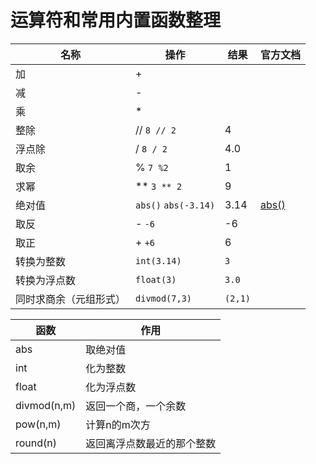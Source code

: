# 运算符和常用内置函数整理

| 名称                   | 操作                 | 结果    | 官方文档                                                     |
| ---------------------- | -------------------- | ------- | ------------------------------------------------------------ |
| 加                     | +                    |         |                                                              |
| 减                     | -                    |         |                                                              |
| 乘                     | *                    |         |                                                              |
| 整除                   | // `8 // 2`          | 4       |                                                              |
| 浮点除                 | / `8 / 2`            | 4.0     |                                                              |
| 取余                   | % `7 %2`             | 1       |                                                              |
| 求幂                   | ** `3 ** 2`          | 9       |                                                              |
| 绝对值                 | `abs()` `abs(-3.14)` | 3.14    | [abs()](https://docs.python.org/3/library/functions.html#abs) |
| 取反                   | - `-6`               | -6      |                                                              |
| 取正                   | + `+6`               | 6       |                                                              |
| 转换为整数             | `int(3.14)`          | `3`     |                                                              |
| 转换为浮点数           | `float(3)`           | `3.0`   |                                                              |
| 同时求商余（元组形式） | `divmod(7,3)`        | `(2,1)` |                                                              |





| 函数        | 作用                       |
| ----------- | -------------------------- |
| abs         | 取绝对值                   |
| int         | 化为整数                   |
| float       | 化为浮点数                 |
| divmod(n,m) | 返回一个商，一个余数       |
| pow(n,m)    | 计算n的m次方               |
| round(n)    | 返回离浮点数最近的那个整数 |